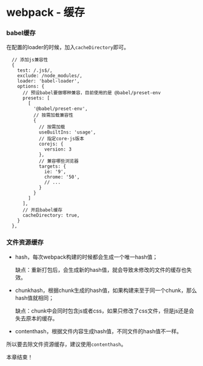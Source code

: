 # webpack - 缓存

### babel缓存 

在配置的loader的时候，加入`cacheDirectory`即可。

```
  // 添加js兼容性
  {
    test: /.js$/,
    exclude: /node_modules/,
    loader: 'babel-loader',
    options: {
      // 预设babel要做哪种兼容，目前使用的是 @babel/preset-env
      presets: [
        [
          '@babel/preset-env',
          // 按需加载兼容性
          {
            // 按需加载
            useBuiltIns: 'usage',
            // 指定core-js版本
            corejs: {
              version: 3
            },
            // 兼容哪些浏览器
            targets: {
              ie: '9',
              chrome: '50',
              // ...
            }
          }
        ]
      ],
      // 开启babel缓存
      cacheDirectory: true,
    }
  },
```





### 文件资源缓存

- hash，每次webpack构建的时候都会生成一个唯一hash值；

  缺点：重新打包后，会生成新的hash值，就会导致未修改的文件的缓存也失效。

  

- chunkhash，根据chunk生成的hash值，如果构建来至于同一个chunk，那么hash值就相同；

  缺点：chunk中会同时包含js或者css，如果只修改了css文件，但是js还是会失去原本的缓存。

  

- contenthash，根据文件内容生成hash值，不同文件的hash值不一样。

所以要去除文件资源缓存，建议使用`contenthash`。



本章结束！





